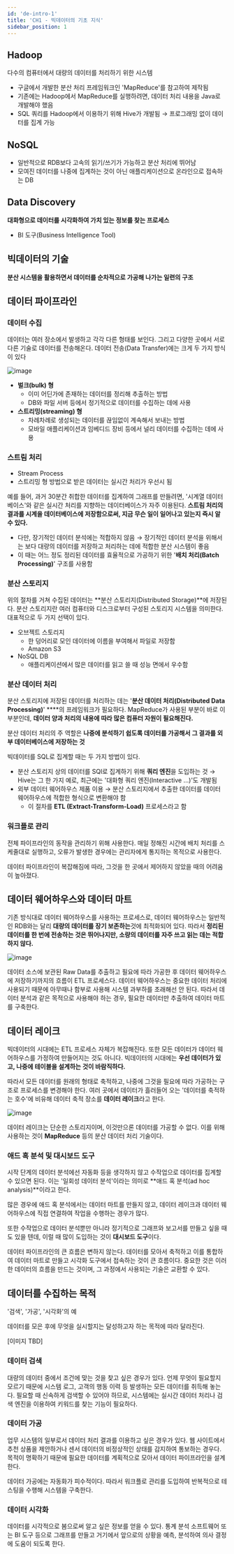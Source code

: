 ```yaml
---
id: 'de-intro-1'
title: 'CH1 - 빅데이터의 기초 지식'
sidebar_position: 1
---
```

## Hadoop

다수의 컴퓨터에서 대량의 데이터를 처리하기 위한 시스템 

- 구글에서 개발한 분산 처리 프레임워크인 'MapReduce'를 참고하여 제작됨
- 기존에는 Hadoop에서 MapReduce를 실행하려면, 데이터 처리 내용을 Java로 개발해야 했음
- SQL 쿼리를 Hadoop에서 이용하기 위해 Hive가 개발됨 → 프로그래밍 없이 데이터를 집계 가능

## NoSQL

- 일반적으로 RDB보다 고속의 읽기/쓰기가 가능하고 분산 처리에 뛰어남
- 모여진 데이터를 나중에 집계하는 것이 아닌 애플리케이션으로 온라인으로 접속하는 DB

## Data Discovery

**대화형으로 데이터를 시각화하여 가치 있는 정보를 찾는 프로세스**

- BI 도구(Business Intelligence Tool)

## 빅데이터의 기술

**분산 시스템을 활용하면서 데이터를 순차적으로 가공해 나가는 일련의 구조**

## **데이터 파이프라인**

### 데이터 수집

데이터는 여러 장소에서 발생하고 각각 다른 형태를 보인다. 그리고 다양한 곳에서 서로 다른 기술로 데이터를 전송해온다. 데이터 전송(Data Transfer)에는 크게 두 가지 방식이 있다

![image](https://user-images.githubusercontent.com/16011260/134498088-68f9a027-ddff-44a3-989a-1949bd78c0cc.png)

- **벌크(bulk) 형**
    - 이미 어딘가에 존재하는 데이터를 정리해 추출하는 방법
    - DB와 파일 서버 등에서 정기적으로 데이터를 수집하는 데에 사용
- **스트리밍(streaming) 형**
    - 차례차례로 생성되는 데이터를 끊임없이 계속해서 보내는 방법
    - 모바일 애플리케이션과 임베디드 장비 등에서 널리 데이터를 수집하는 데에 사용

### 스트림 처리

- Stream Process
- 스트리밍 형 방법으로 받은 데이터는 실시간 처리가 우선시 됨

예를 들어, 과거 30분간 취합한 데이터를 집계하여 그래프를 만들려면, '시계열 데이터베이스'와 같은 실시간 처리를 지향하는 데이터베이스가 자주 이용된다. **스트림 처리의 결과를 시계을 데이터베이스에 저장함으로써, 지금 무슨 일이 일어나고 있는지 즉시 알 수 있다.**

- 다만, 장기적인 데이터 분석에는 적합하지 않음 → 장기적인 데이터 분석을 위해서는 보다 대량의 데이터를 저장하고 처리하는 데에 적합한 분산 시스템이 좋음
- 이 때는 어느 정도 정리된 데이터를 효율적으로 가공하기 위한 '**배치 처리(Batch Processing)**' 구조를 사용함

### 분산 스토리지

위의 절차를 거쳐 수집된 데이터는 **분산 스토리지(Distributed Storage)**에 저장된다. 분산 스토리지란 여러 컴퓨터와 디스크로부터 구성된 스토리지 시스템을 의미한다. 대표적으로 두 가지 선택이 있다.

- 오브젝트 스토리지
    - 한 덩어리로 모인 데이터에 이름을 부여해서 파일로 저장함
    - Amazon S3
- NoSQL DB
    - 애플리케이션에서 많은 데이터를 읽고 쓸 때 성능 면에서 우수함

### 분산 데이터 처리

분산 스토리지에 저장된 데이터를 처리하는 데는 '**분산 데이터 처리(Distributed Data Processing)**'  ****의 프레임워크가 필요하다. MapReduce가 사용된 부분이 바로 이 부분인데, **데이터 양과 처리의 내용에 따라 많은 컴퓨터 자원이 필요해진다.** 

분산 데이터 처리의 주 역할은 **나중에 분석하기 쉽도록 데이터를 가공해서 그 결과를 외부 데이터베이스에 저장하는 것**

빅데이터를 SQL로 집계할 때는 두 가지 방법이 있다.

- 분산 스토리지 상의 데이터를 SQl로 집계하기 위해 **쿼리 엔진**을 도입하는 것 → Hive는 그 한 가지 예로, 최근에는 '대화형 쿼리 엔진(Interactive ...)'도 개발됨
- 외부 데이터 웨어하우스 제품 이용 → 분산 스토리지에서 추출한 데이터를 데이터 웨어하우스에 적합한 형식으로 변환해야 함
    - 이 절차를 **ETL (Extract-Transform-Load)** 프로세스라고 함

### 워크플로 관리

전체 파이프라인의 동작을 관리하기 위해 사용한다. 매일 정해진 시간에 배치 처리를 스케줄대로 실행하고, 오류가 발생한 경우에는 관리자에게 통지하는 목적으로 사용한다.

데이터 파이프라인이 복잡해짐에 따라, 그것을 한 곳에서 제어하지 않았을 때의 어려움이 높아졌다.

## 데이터 웨어하우스와 데이터 마트

기존 방식대로 데이터 웨어하우스를 사용하는 프로세스로, 데이터 웨어하우스는 일반적인 RDB와는 달리 **대량의 데이터를 장기 보존하는**것에 최적화되어 있다. 따라서 **정리된 데이터를 한 번에 전송하는 것은 뛰어나지만, 소량의 데이터를 자주 쓰고 읽는 데는 적합하지 않다.** 

![image](https://user-images.githubusercontent.com/16011260/134676644-ba531105-6b2a-494c-b2de-2e258abf93b5.png)


데이터 소스에 보관된 Raw Data를 추출하고 필요에 따라 가공한 후 데이터 웨어하우스에 저장하기까지의 흐름이 ETL 프로세스다. 데이터 웨어하우스는 중요한 데이터 처리에 사용되기 때문에 아무때나 함부로 사용해 시스템 과부하를 초래해선 안 된다. 따라서 데이터 분석과 같은 목적으로 사용해야 하는 경우, 필요한 데이터만 추출하여 데이터 마트를 구축한다. 

## 데이터 레이크

빅데이터의 시대에는 ETL 프로세스 자체가 복잡해진다. 또한 모든 데이터가 데이터 웨어하우스를 가정하여 만들어지는 것도 아니다. 빅데이터의 시대에는 **우선 데이터가 있고, 나중에 테이블을 설계하는 것이 바람직하다.**

따라서 모든 데이터를 원래의 형태로 축적하고, 나중에 그것을 필요에 따라 가공하는 구조로 프로세스를 변경해야 한다. 여러 곳에서 데이터가 흘러들어 오는 '데이터를 축적하는 호수'에 비유해 데이터 축적 장소를 **데이터 레이크**라고 한다. 

![image](https://user-images.githubusercontent.com/16011260/134676697-feab5806-d053-4764-8829-273fe1e08866.png)

데이터 레이크는 단순한 스토리지이며, 이것만으론 데이터를 가공할 수 없다. 이를 위해 사용하는 것이 **MapReduce** 등의 분산 데이터 처리 기술이다. 

### 애드 혹 분석 및 대시보드 도구

시작 단계의 데이터 분석에선 자동화 등을 생각하지 않고 수작업으로 데이터를 집계할 수 있으면 된다. 이는 '일회성 데이터 분석'이라는 의미로 **애드 혹 분석(ad hoc analysis)**이라고 한다.

많은 경우에 애드 혹 분석에서는 데이터 마트를 만들지 않고, 데이터 레이크과 데이터 웨어하우스에 직접 연결하여 작업을 수행하는 경우가 많다. 

또한 수작업으로 데이터 분석뿐만 아니라 정기적으로 그래프와 보고서를 만들고 싶을 때도 있을 텐데, 이럴 때 많이 도입하는 것이 **대시보드 도구**이다. 

데이터 파이프라인의 큰 흐름은 변하지 않는다. 데이터를 모아서 축적하고 이를 통합하여 데이터 마트로 만들고 시각화 도구에서 접속하는 것이 큰 흐름이다. 중요한 것은 이러한 데이터의 흐름을 만드는 것이며, 그 과정에서 사용되는 기술은 교환할 수 있다. 

## 데이터를 수집하는 목적

'검색', '가공', '시각화'의 예

데이터를 모은 후에 무엇을 실시할지는 달성하고자 하는 목적에 따라 달라진다.

[이미지 TBD]

### 데이터 검색

대량의 데이터 중에서 조건에 맞는 것을 찾고 싶은 경우가 있다. 언제 무엇이 필요할지 모르기 때문에 시스템 로그, 고객의 행동 이력 등 발생하는 모든 데이터를 취득해 놓는다. 필요할 때 신속하게 검색할 수 있어야 하므로, 시스템에는 실시간 데이터 처리나 검색 엔진을 이용하여 키워드를 찾는 기능이 필요하다.

### 데이터 가공

업무 시스템의 일부로서 데이터 처리 결과를 이용하고 싶은 경우가 있다. 웹 사이트에서 추천 상품을 제안하거나 센서 데이터의 비정상적인 상태를 감지하여 통보하는 경우다. 목적이 명확하기 때문에 필요한 데이터를 계획적으로 모아서 데이터 파이프라인을 설계한다.

데이터 가공에는 자동화가 피수적이다. 따라서 워크플로 관리를 도입하여 반복적으로 테스팅을 수행해 시스템을 구축한다.

### 데이터 시각화

데이터를 시각적으로 봄으로써 알고 싶은 정보를 얻을 수 있다. 통계 분석 소프트웨어 또는 BI 도구 등으로 그래프를 만들고 거기에서 앞으로의 상황을 예측, 분석하여 의사 결정에 도움이 되도록 한다.
